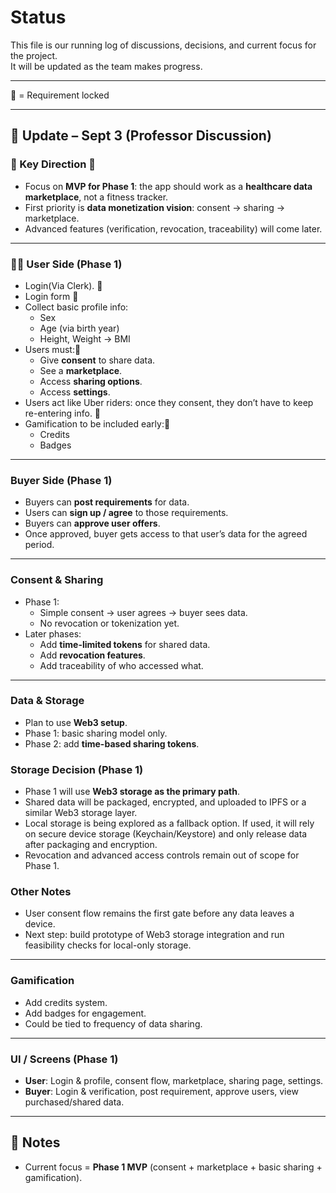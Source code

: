 # Status

This file is our running log of discussions, decisions, and current focus for the project.  
It will be updated as the team makes progress.  




---
🔐 = Requirement locked

---
## 📅 Update – Sept 3 (Professor Discussion)

### 🎯 Key Direction 🔐
- Focus on **MVP for Phase 1**: the app should work as a **healthcare data marketplace**, not a fitness tracker.  
- First priority is **data monetization vision**: consent → sharing → marketplace.  
- Advanced features (verification, revocation, traceability) will come later.  

---

### 🧑‍⚕️ User Side (Phase 1)
- Login(Via Clerk).  🔐
- Login form 🔐
- Collect basic profile info:
  - Sex  
  - Age (via birth year)  
  - Height, Weight → BMI  
- Users must:🔐
  - Give **consent** to share data.  
  - See a **marketplace**.  
  - Access **sharing options**.  
  - Access **settings**.  
- Users act like Uber riders: once they consent, they don’t have to keep re-entering info.  🔐
- Gamification to be included early:🔐
  - Credits  
  - Badges  

---

###  Buyer Side (Phase 1)
- Buyers can **post requirements** for data.  
- Users can **sign up / agree** to those requirements.  
- Buyers can **approve user offers**.  
- Once approved, buyer gets access to that user’s data for the agreed period.  

---

###  Consent & Sharing
- Phase 1:
  - Simple consent → user agrees → buyer sees data.  
  - No revocation or tokenization yet.  
- Later phases:
  - Add **time-limited tokens** for shared data.  
  - Add **revocation features**.  
  - Add traceability of who accessed what.  

---

### Data & Storage
- Plan to use **Web3 setup**.  
- Phase 1: basic sharing model only.  
- Phase 2: add **time-based sharing tokens**.  


### Storage Decision (Phase 1)
- Phase 1 will use **Web3 storage as the primary path**.  
- Shared data will be packaged, encrypted, and uploaded to IPFS or a similar Web3 storage layer.  
- Local storage is being explored as a fallback option. If used, it will rely on secure device storage (Keychain/Keystore) and only release data after packaging and encryption.  
- Revocation and advanced access controls remain out of scope for Phase 1.  

### Other Notes
- User consent flow remains the first gate before any data leaves a device.  
- Next step: build prototype of Web3 storage integration and run feasibility checks for local-only storage.  


---

### Gamification
- Add credits system.  
- Add badges for engagement.  
- Could be tied to frequency of data sharing.  

---

### UI / Screens (Phase 1)
- **User**: Login & profile, consent flow, marketplace, sharing page, settings.  
- **Buyer**: Login & verification, post requirement, approve users, view purchased/shared data.  

---

## 📌 Notes
-  Current focus = **Phase 1 MVP** (consent + marketplace + basic sharing + gamification).  
